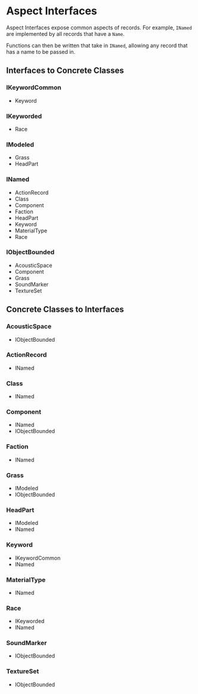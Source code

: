 # Aspect Interfaces
Aspect Interfaces expose common aspects of records.  For example, `INamed` are implemented by all records that have a `Name`.

Functions can then be written that take in `INamed`, allowing any record that has a name to be passed in.
## Interfaces to Concrete Classes
### IKeywordCommon
- Keyword
### IKeyworded
- Race
### IModeled
- Grass
- HeadPart
### INamed
- ActionRecord
- Class
- Component
- Faction
- HeadPart
- Keyword
- MaterialType
- Race
### IObjectBounded
- AcousticSpace
- Component
- Grass
- SoundMarker
- TextureSet
## Concrete Classes to Interfaces
### AcousticSpace
- IObjectBounded
### ActionRecord
- INamed
### Class
- INamed
### Component
- INamed
- IObjectBounded
### Faction
- INamed
### Grass
- IModeled
- IObjectBounded
### HeadPart
- IModeled
- INamed
### Keyword
- IKeywordCommon
- INamed
### MaterialType
- INamed
### Race
- IKeyworded
- INamed
### SoundMarker
- IObjectBounded
### TextureSet
- IObjectBounded
